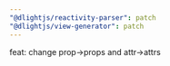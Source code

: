 ```yaml
---
"@dlightjs/reactivity-parser": patch
"@dlightjs/view-generator": patch
---
```


feat: change prop->props and attr->attrs
